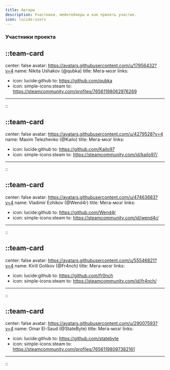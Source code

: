 ```yaml
---
title: Авторы
description: Участники, мейнтейнеры и как принять участие.
icon: lucide:users
---
```


### Участники проекта

::team-card
---
center: false
avatar: https://avatars.githubusercontent.com/u/17956432?v=4
name: Nikita Ushakov (@qubka)
title: Мега-мозг
links:
  - icon: lucide:github
    to: https://github.com/qubka
  - icon: simple-icons:steam
    to: https://steamcommunity.com/profiles/76561198062976269
---
::

::team-card
---
center: false
avatar: https://avatars.githubusercontent.com/u/4279528?v=4
name: Maxim Telezhenko (@Kailo)
title: Мега-мозг
links:
  - icon: lucide:github
    to: https://github.com/Kailo97
  - icon: simple-icons:steam
    to: https://steamcommunity.com/id/kailo97/
---
::


::team-card
---
center: false
avatar: https://avatars.githubusercontent.com/u/47463683?v=4
name: Vladimir Ezhikov (@Wend4r)
title: Мега-мозг
links:
  - icon: lucide:github
    to: https://github.com/Wend4r
  - icon: simple-icons:steam
    to: https://steamcommunity.com/id/wend4r/
---
::

::team-card
---
center: false
avatar: https://avatars.githubusercontent.com/u/55546821?v=4
name: Kirill Golikov (@Fr4nch)
title: Мега-мозг
links:
  - icon: lucide:github
    to: https://github.com/fr0nch
  - icon: simple-icons:steam
    to: https://steamcommunity.com/id/fr4nch/
---
::

::team-card
---
center: false
avatar: https://avatars.githubusercontent.com/u/29007593?v=4
name: Omar El-Saud (@StateByte)
title: Мега-мозг
links:
  - icon: lucide:github
    to: https://github.com/statebyte
  - icon: simple-icons:steam
    to: https://steamcommunity.com/profiles/76561198097382161
---
::